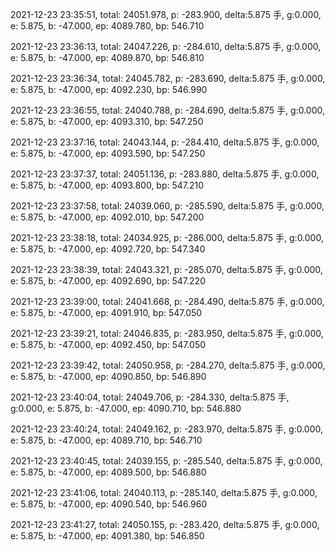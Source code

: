 2021-12-23 23:35:51, total: 24051.978, p: -283.900, delta:5.875 手, g:0.000, e: 5.875, b: -47.000, ep: 4089.780, bp: 546.710

2021-12-23 23:36:13, total: 24047.226, p: -284.610, delta:5.875 手, g:0.000, e: 5.875, b: -47.000, ep: 4089.870, bp: 546.810

2021-12-23 23:36:34, total: 24045.782, p: -283.690, delta:5.875 手, g:0.000, e: 5.875, b: -47.000, ep: 4092.230, bp: 546.990

2021-12-23 23:36:55, total: 24040.788, p: -284.690, delta:5.875 手, g:0.000, e: 5.875, b: -47.000, ep: 4093.310, bp: 547.250

2021-12-23 23:37:16, total: 24043.144, p: -284.410, delta:5.875 手, g:0.000, e: 5.875, b: -47.000, ep: 4093.590, bp: 547.250

2021-12-23 23:37:37, total: 24051.136, p: -283.880, delta:5.875 手, g:0.000, e: 5.875, b: -47.000, ep: 4093.800, bp: 547.210

2021-12-23 23:37:58, total: 24039.060, p: -285.590, delta:5.875 手, g:0.000, e: 5.875, b: -47.000, ep: 4092.010, bp: 547.200

2021-12-23 23:38:18, total: 24034.925, p: -286.000, delta:5.875 手, g:0.000, e: 5.875, b: -47.000, ep: 4092.720, bp: 547.340

2021-12-23 23:38:39, total: 24043.321, p: -285.070, delta:5.875 手, g:0.000, e: 5.875, b: -47.000, ep: 4092.690, bp: 547.220

2021-12-23 23:39:00, total: 24041.668, p: -284.490, delta:5.875 手, g:0.000, e: 5.875, b: -47.000, ep: 4091.910, bp: 547.050

2021-12-23 23:39:21, total: 24046.835, p: -283.950, delta:5.875 手, g:0.000, e: 5.875, b: -47.000, ep: 4092.450, bp: 547.050

2021-12-23 23:39:42, total: 24050.958, p: -284.270, delta:5.875 手, g:0.000, e: 5.875, b: -47.000, ep: 4090.850, bp: 546.890

2021-12-23 23:40:04, total: 24049.706, p: -284.330, delta:5.875 手, g:0.000, e: 5.875, b: -47.000, ep: 4090.710, bp: 546.880

2021-12-23 23:40:24, total: 24049.162, p: -283.970, delta:5.875 手, g:0.000, e: 5.875, b: -47.000, ep: 4089.710, bp: 546.710

2021-12-23 23:40:45, total: 24039.155, p: -285.540, delta:5.875 手, g:0.000, e: 5.875, b: -47.000, ep: 4089.500, bp: 546.880

2021-12-23 23:41:06, total: 24040.113, p: -285.140, delta:5.875 手, g:0.000, e: 5.875, b: -47.000, ep: 4090.540, bp: 546.960

2021-12-23 23:41:27, total: 24050.155, p: -283.420, delta:5.875 手, g:0.000, e: 5.875, b: -47.000, ep: 4091.380, bp: 546.850